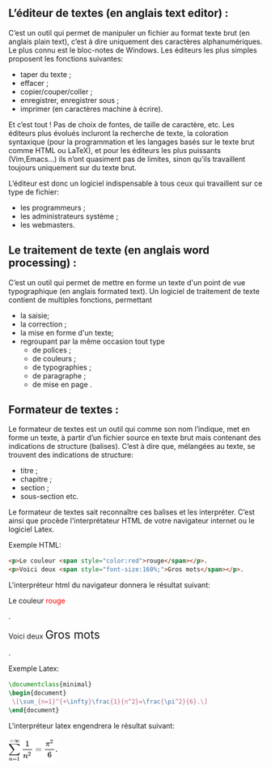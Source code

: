 ## L’éditeur de textes (en anglais text editor) :

C’est un outil qui permet de manipuler un fichier au format texte brut (en anglais plain text), c’est à dire uniquement des caractères 
alphanumériques. Le plus connu est le bloc-notes de Windows. Les éditeurs les plus simples proposent les fonctions
suivantes:
* taper du texte ;
* effacer ;
* copier/couper/coller ;
* enregistrer, enregistrer sous ;
* imprimer (en caractères machine à écrire).

Et c’est tout ! Pas de choix de fontes, de taille de caractère, etc. Les éditeurs plus évolués incluront la recherche 
de texte, la coloration syntaxique (pour la programmation et les langages basés sur le texte brut comme HTML ou LaTeX),
et pour les éditeurs les plus puissants (Vim,Emacs...) ils n’ont quasiment pas de limites, sinon qu’ils travaillent
toujours uniquement sur du texte brut.

L’éditeur est donc un logiciel indispensable à tous ceux qui travaillent sur ce type de fichier:
* les programmeurs ;
* les administrateurs système ;
* les webmasters.

## Le traitement de texte (en anglais word processing) :

C’est un outil qui permet de mettre en forme un texte d'un point de vue typographique (en anglais formated text).
Un logiciel de traitement de texte contient de multiples fonctions, permettant
* la saisie; 
* la correction ;
* la mise en forme d'un texte; 
* regroupant par la même occasion tout type 
  * de polices ;
  * de couleurs ; 
  * de typographies ; 
  * de paragraphe ; 
  * de mise en page .
  
## Formateur de textes :
 
Le formateur de textes est un outil qui comme son nom l’indique, met en forme un texte, à partir d’un fichier source
en texte brut mais contenant des indications de structure (balises). C’est à dire que, mélangées au texte, 
se trouvent des indications de structure:
* titre ; 
* chapitre ;
* section ;
* sous-section etc.

Le formateur de textes sait reconnaître ces balises et les interpréter. C’est ainsi que procède 
l'interprétateur HTML de votre navigateur internet ou le logiciel Latex.
 
Exemple HTML:

```html
<p>Le couleur <span style="color:red">rouge</span></p>.
<p>Voici deux <span style="font-size:160%;">Gros mots</span></p>.
```

L'interpréteur html du navigateur donnera le résultat suivant:

<p>Le couleur <span style="color:red">rouge</span></p>.
<p>Voici deux <span style="font-size:160%;">Gros mots</span></p>.

Exemple Latex:
 
 ```latex
 \documentclass{minimal}
\begin{document}
  \[\sum_{n=1}^{+\infty}\frac{1}{n^2}=\frac{\pi^2}{6}.\]
\end{document}
```
L'interpréteur latex engendrera le  résultat suivant:

<img src="./latex.svg" alt="rendu latex" height="50"/>
